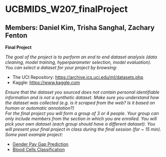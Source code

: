 # UCBMIDS_W207_finalProject


Members:
Daniel Kim, Trisha Sanghal, Zachary Fenton
---

__Final Project__

_The goal of the project is to perform an end to end dataset analysis (data cleaning, model training, hyperparameter selection, model evaluation).</br>
You can select a dataset for your project by browsing:</br>_
- The UCI Repository: https://archive.ics.uci.edu/ml/datasets.php</br>
- Kaggle: https://www.kaggle.com</br>

_Ensure that the dataset you sourced does not contain personal identifiable information and is not a synthetic dataset. Make sure you understand how the dataset was collected (e.g. is it scraped from the web? Is it based on human or automatic annotation?)</br>
For the final project you will form a group of 3 or 4 people. Your group can only include members from the section in which you are enrolled. You will pick your own dataset (each group should have a different dataset). You will present your final project in class during the final session (for ~ 15 min).</br>
Some past example project:</br>_
- [Gender Pay Gap Prediction](https://www.google.com/url?q=https://github.com/lokdurk/UCB_MIDS_207_Final_Project&sa=D&source=editors&ust=1708552120461013&usg=AOvVaw0RBk85oG26WLjFs7RBi6jP)
- [Blood Cells Classification](https://www.google.com/url?q=https://github.com/zacharyzimm/w207-spring-zimmerman-coker-prakash&sa=D&source=editors&ust=1708552120461318&usg=AOvVaw1jkBEJ22viQSI8R-r-XOhF)
